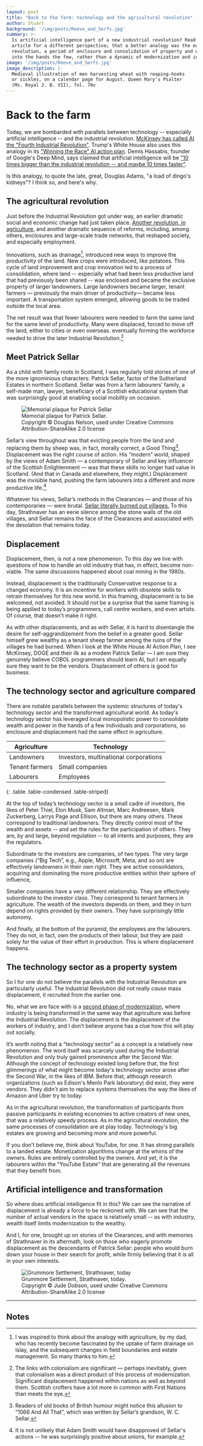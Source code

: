 ```yaml
---
layout: post
title: "Back to the farm: technology and the agricultural revolution"
author: Stuart
background: '/img/posts/Reeve_and_Serfs.jpg'
summary: >-
  Is artificial intelligence part of a new industrial revolution? Read this
  article for a different perspective; that a better analogy was the earlier agricultural 
  revolution, a period of enclosure and consolidation of property and wealth
  into the hands the few, rather than a dynamic of modernization and innovation.
image: '/img/posts/Reeve_and_Serfs.jpg'
image_description: |-
  Medieval illustration of men harvesting wheat with reaping-hooks
  or sickles, on a calendar page for August. Queen Mary's Psalter 
  (Ms. Royal 2. B. VII), fol. 78v
---
```


# Back to the farm

Today, we are bombarded with parallels between technology -- especially
artificial intelligence -- and the industrial revolution. [McKinsey has called
AI the "Fourth Industrial
Revolution"](https://www.mckinsey.com/capabilities/operations/our-insights/adopting-ai-at-speed-and-scale-the-4ir-push-to-stay-competitive).
Trump's White House also uses this analogy in its ["Winning the Race" AI action
plan](https://www.whitehouse.gov/wp-content/uploads/2025/07/Americas-AI-Action-Plan.pdf).
Demis Hassabis, founder of Google's Deep Mind, says claimed that artificial
intelligence will be ["10 times bigger than the industrial revolution -- and
maybe 10 times
faster"](https://www.theguardian.com/technology/2025/aug/04/demis-hassabis-ai-future-10-times-bigger-than-industrial-revolution-and-10-times-faster). 

Is this analogy, to quote the late, great, Douglas Adams, "a load of dingo's
kidneys"? I think so, and here's why.

## The agricultural revolution
Just before the Industrial Revolution got under way, an earlier dramatic social
and economic change had just taken place. [Another revolution, in
agriculture](https://oercommons.org/courseware/lesson/87910/student/?section=1),
and another dramatic sequence of reforms, including, among others, enclosures
and large-scale trade networks, that  reshaped society, and especially
employment. 

Innovations, such as drainage[^1], introduced new ways to improve the
productivity of the land. New crops were introduced, like potatoes. This cycle
of land improvement and crop innovation led to a process of consolidation, where
land -- especially what had been less productive land that had previously been
shared -- was enclosed and became the exclusive property of larger landowners.
Large landowners became larger, tenant farmers — previously the main driver of
productivity— became less important. A transportation system emerged, allowing
goods to be traded outside the local area. 

The net result was that fewer labourers were needed to farm the same land for
the same level of productivity. Many were displaced, forced to move off the
land, either to cities or even overseas. eventually forming the workforce needed
to drive the later Industrial Revolution.[^colonialism] 

## Meet Patrick Sellar
As a child with family roots in Scotland, I was regularly told stories of one of
the more ignominious characters: Patrick Sellar, factor of the Sutherland
Estates in northern Scotland. Sellar was from a farm labourers’ family, a
self-made man, lawyer, beneficiary of a Scottish educational system that was
surprisingly good at enabling social mobility on occasion. 

<figure class="figure w-100 text-center">
  <img class="img-fluid border" src="/img/posts/Patrick_Sellar_Plaque.jpg" 
       alt="Memorial plaque for Patrick Sellar">
    <figcaption class="figure-caption">
    Memorial plaque for Patrick Sellar.<br>
    Copyright © Douglas Nelson, used under Creative Commons Attribution-ShareAlike 2.0 license
    </figcaption>
</figure>


Sellar’s view throughout was that evicting people from the land and replacing
them by sheep was, in fact, morally correct, a Good Thing[^2]. Displacement was
the right course of action. His “modern” world, shaped by the views of Adam
Smith — a contemporary of Sellar and key influencer of the Scottish
Enlightenment — was that these skills no longer had value in Scotland. (And that
in Canada and elsewhere, they might.) Displacement was the invisible hand,
pushing the farm labourers into a different and more productive life.[^smith]

Whatever his views, Sellar’s methods in the Clearances — and those of his
contemporaries — were brutal. [Sellar literally burned out
villages.](https://www.electricscotland.com/history/sclearstrath.htm) To this
day, Strathnaver has an eerie silence among the stone walls of the old villages,
and Sellar remains the face of the Clearances and associated with the desolation
that remains today. 

## Displacement 
Displacement, then, is not a new phenomenon. To this day we live with questions
of how to handle an old industry that has, in effect, become non-viable. The
same discussions happened about coal mining in the 1980s. 

Instead, displacement is the traditionally Conservative response to a changed
economy. It is an incentive for workers with obsolete skills to retrain
themselves for this new world. In this framing, displacement is to be welcomed,
not avoided. It should not be a surprise that the same framing is being applied
to today’s programmers, call centre workers, and even artists. Of course, that
doesn't make it right. 

As with other displacements, and as with Sellar, it is hard to disentangle the
desire for self-aggrandizement from the belief in a greater good. Sellar himself
grew wealthy as a tenant sheep farmer among the ruins of the villages he had
burned. When I look at the White House AI Action Plan, I see McKinsey, DOGE and
their ilk as a modem Patrick Sellar — I am sure they genuinely believe COBOL
programmers should learn AI, but I am equally sure they want to be the vendors.
Displacement of others is good for business. 

## The technology sector and agriculture compared

There are notable parallels between the systemic structures of today's
technology sector and the transformed agricultural world. As today's technology
sector has leveraged local monopolistic power to consolidate wealth and power in
the hands of a few individuals and corporations, so enclosure and displacement
had the same effect in agriculture.

| Agriculture    | Technology                             |
|----------------|----------------------------------------|
| Landowners     | Investors, multinational corporations  |
| Tenant farmers | Small companies                        |
| Labourers      | Employees                              |
{: .table .table-condensed .table-striped}


At the top of today’s technology sector is a small cadre of investors, the likes
of Peter Thiel, Elon Musk, Sam Altman, Marc Andreesen, Mark Zuckerberg, Larrys
Page and Ellison, but there are many others. These correspond to traditional
landowners. They directly control most of the wealth and assets -- and set the
rules for the participation of others. They are, by and large, beyond regulation
-- to all intents and purposes, they are the regulators.

Subordinate to the investors are companies, of two types. The very large
companies (“Big Tech”, e.g., Apple, Microsoft, Meta, and so on) are effectively
landowners in their own right. They are active consolidators, acquiring and
dominating the more productive entities within their sphere of influence, 

Smaller companies have a very different relationship. They are effectively
subordinate to the investor class. They correspond to tenant farmers in
agriculture. The wealth of the investors depends on them, and they in turn
depend on rights provided by their owners. They have surprisingly little
autonomy. 

And finally, at the bottom of the pyramid, the employees are the labourers. They
do not, in fact, own the products of their labour, but they are paid solely for
the value of their effort in production. This is where displacement happens. 


## The technology sector as a property system
So I for one do not believe the parallels with the Industrial Revolution are
particularly useful. The Industrial Revolution did not really *cause* mass
displacement, it recruited from the earlier one.

No, what we are face with is a [second phase of
modernization](https://uk.sagepub.com/en-gb/eur/risk-society/book203184), where
industry is being transformed in the same way that agriculture was before the
Industrial Revolution. The displacement is the displacement of the workers of
industry, and I don’t believe anyone has a clue how this will play out socially. 

It’s worth noting that a “technology sector” as a concept is a relatively new
phenomenon. The word itself was scarcely used during the Industrial Revolution
and only truly gained prominence after the Second War. Although the concept of
technology existed long before that, the first glimmerings of what might become
today's technology sector arose after the Second War, in the likes of IBM.
Before that, although research organizations (such as Edison's Menlo Park
laboratory) did exist, they were vendors. They didn't aim to replace systems
themselves the way the likes of Amazon and Uber try to today. 

As in the agricultural revolution, the transformation of participants from
passive participants in existing economies to active creators of new ones, that
was a relatively speedy process. As in the agricultural revolution, the same
processes of consolidation are at play today. Technology's big estates are
growing and becoming more and more powerful. 

If you don’t believe me, think about YouTube, for one. It has strong parallels
to a landed estate. Monetization algorithms change at the whims of the owners.
Rules are entirely controlled by the owners. And yet, it is the labourers within
the “YouTube Estate” that are generating all the revenues that they benefit
from. 

## Artificial intelligence and transformation
So where does artificial intelligence fit in this? We can see the narrative of
displacement is already a force to be reckoned with. We can see that the number of 
actual vendors in the space is relatively small -- as with industry, wealth itself
limits modernization to the wealthy. 

And I, for one, brought up on stories of the Clearances, and with memories of
Strathnaver in its aftermath, look on those who eagerly promote displacement as
the descendants of Patrick Sellar: people who would burn down your house in their
search for profit, while firmly believing that it is all in your own interests. 

<figure class="figure w-100 text-center">
  <img class="img-fluid border" src="/img/posts/501139_562ef1f7.jpg" 
       alt="Grummore Settlement, Strathnaver, today">
    <figcaption class="figure-caption">
    Grummore Settlement, Strathnaver, today.<br>
    Copyright © Jude Dobson, used under Creative Commons Attribution-ShareAlike 2.0 license
    </figcaption>
</figure>


---

## Notes

[^1]: I was inspired to think about the analogy with agriculture, by my dad, who
    has recently become fascinated by the uptake of farm drainage on Islay, and
    the subsequent changes in field boundaries and estate management. So many
    thanks to him. 

[^2]: Readers of old books of British humour might notice this allusion to “1066
    And All That”, which was written by Sellar’s grandson, W. C. Sellar.

[^colonialism]: The links with colonialism are significant — perhaps inevitably,
    given that colonialism was a direct product of this process of
    modernization. Significant displacement happened within nations as well as
    beyond them. Scottish crofters have a lot more in common with First Nations 
    than meets the eye. 

[^smith]: It is not unlikely that Adam Smith would have disapproved of Sellar's
    actions -- he was surprisingly positive about unions, for example. 